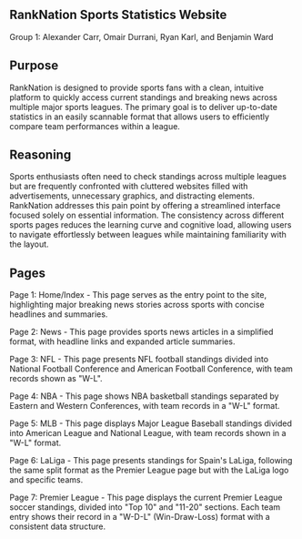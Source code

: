 ## RankNation Sports Statistics Website
Group 1: Alexander Carr, Omair Durrani, Ryan Karl, and Benjamin Ward

## Purpose
RankNation is designed to provide sports fans with a clean, intuitive platform to quickly access
current standings and breaking news across multiple major sports leagues. The primary goal is to
deliver up-to-date statistics in an easily scannable format that allows users to efficiently compare
team performances within a league.


## Reasoning
Sports enthusiasts often need to check standings across multiple leagues but are frequently
confronted with cluttered websites filled with advertisements, unnecessary graphics, and
distracting elements. RankNation addresses this pain point by offering a streamlined interface
focused solely on essential information. The consistency across different sports pages reduces
the learning curve and cognitive load, allowing users to navigate effortlessly between leagues
while maintaining familiarity with the layout.

## Pages
Page 1: Home/Index - This page serves as the entry point to the site, highlighting major breaking news
stories across sports with concise headlines and summaries.

Page 2: News - This page provides sports news articles in a simplified format, with headline links
and expanded article summaries.

Page 3: NFL - This page presents NFL football standings divided into National Football
Conference and American Football Conference, with team records shown as "W-L".

Page 4: NBA - This page shows NBA basketball standings separated by Eastern and Western
Conferences, with team records in a "W-L" format.

Page 5: MLB - This page displays Major League Baseball standings divided into American
League and National League, with team records shown in a "W-L" format.

Page 6: LaLiga - This page presents standings for Spain's LaLiga, following the same split format as
the Premier League page but with the LaLiga logo and specific teams.

Page 7: Premier League - This page displays the current Premier League soccer standings, divided into "Top
10" and "11-20" sections. Each team entry shows their record in a "W-D-L" (Win-Draw-Loss)
format with a consistent data structure.
